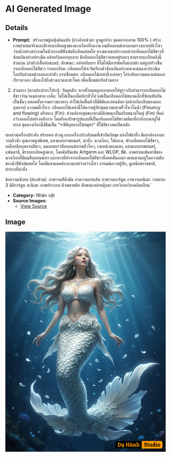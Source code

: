 # AI Generated Image

## Details
- **Prompt:** `สร้างภาพผู้หญิงต้นฉบับ (อ้างอิงหน้าตา หูจมูกปาก บุคคลจากภาพ 100% )
สร้างภาพถ่ายสมจริงและมีรายละเอียดสูงของนางเงือกที่งดงาม ผมสีบลอนด์เทาลอนยาวสลวยปลิวไสว ว่ายน้ำอย่างสง่างามในน้ำทะเลสีฟ้าเข้มลึกลับแต่สดใส หางของเธอประกอบด้วยกลีบดอกไม้สีขาวที่ซ้อนกันอย่างประณีต คล้ายกับดอกกุหลาบ มีกลีบดอกไม้สีขาวลอยอยู่รอบๆ ตามรายละเอียดดังนี้
ส่วนบน (ลำตัว/เสื้อท่อนบน):
ลักษณะ: คล้ายกับบรา ที่ไม่ได้มีการตัดเย็บแบบผ้า แต่ถูกสร้างขึ้นจากกลีบดอกไม้สีขาว
รายละเอียด: กลีบดอกไม้จะจัดเรียงตัวซ้อนกันอย่างหนาแน่นและประณีต โอบรับส่วนหน้าอกและลำตัว
การเชื่อมต่อ: กลีบดอกไม้เหล่านี้จะค่อยๆ ไล่ระดับความหนาแน่นและเรียวบางลง เมื่อลงไปถึงช่วงเอวและสะโพก เพื่อเชื่อมต่อกับส่วนหาง

2. ส่วนหาง (หางปลา/กระโปรง):
วัสดุหลัก: หางทั้งหมดถูกออกแบบให้ดูราวกับทำมาจากกลีบดอกไม้สีขาวจำนวนมหาศาล
เกล็ด: ไม่ได้เป็นเกล็ดปลาทั่วไป แต่เป็นกลีบดอกไม้ขนาดเล็กที่ซ้อนทับกันเป็นชั้นๆ ตลอดทั้งความยาวของหาง ทำให้เกิดพื้นผิวที่มีมิติและอ่อนช้อย (คล้ายกับกลีบของดอกกุหลาบ)
ความพลิ้วไหว: กลีบดอกไม้เหล่านี้ให้ความรู้สึกนุ่มนวลและพริ้วไหวในน้ำ (Flouncy and flowing)
ครีบหาง (Fin): ส่วนปลายสุดของหางมีลักษณะเป็นครีบขนาดใหญ่ (Fin) ที่แผ่กว้างออกไปอย่างอลังการ โดยยังคงรักษารูปแบบที่เป็นกลีบดอกไม้สีขาวมหึมาที่กำลังบานอยู่ใต้ทะเล ชุดนางเงือกนี้มีธีมเป็น "ราชินีกุหลาบใต้สมุทร" ที่ใช้สีขาวสดเป็นหลัก

เธอสวมเครื่องประดับ สร้อยคอ ต่างหู และเครื่องประดับผมที่เข้ากันกับชุด
แสงไฟน่าทึ่ง มีแสงส่องลงมาจากผิวน้ำ คุณภาพสูงพิเศษ, แสงแบบภาพยนตร์, น่าทึ่ง.
นางเงือก, ใต้ทะเล, ฟางกลีบดอกไม้สีขาว, เหล็กกลีบกุหลาบสีขาว, ผมลอนยาวสีบลอนด์เทาพลิ้วไหว, เงยหน้ามองแสง, แสงแบบภาพยนตร์, แฟนตาซี, มีรายละเอียดสูงมาก, โดยศิลปินเช่น Artgerm และ WLOP, 8k.
ภาพถ่ายแฟนตาซีของนางเงือกที่มีผมสีบลอนด์เทา และหางที่ทำจากกลีบดอกไม้สีขาวที่ลดหลั่นลงมา เธอแขวนอยู่ในความลึกของน้ำสีฟ้าเข้มสดใส โดยมีแสงแดดส่องลงมาอย่างสว่างไสว อารมณ์ความรู้สึก, ดูเหนือธรรมชาติ, ท่าทางที่น่าทึ่ง

ข้อความเชิงลบ (ต้องห้าม):
ภาพวาดสีน้ำมัน ภาพวาดลายเส้น ภาพวาดการ์ตูน ภาพวาดอนิเมะ วาดแบบ 3 มิติการ์ตูน อะนิเมะ ภาพประกอบ ผิวพลาสติก ลักษณะคล้ายตุ๊กตา กายวิภาควิภาคบิดเบือน`
- **Category:** Nhân vật
- **Source Images:**
  - [View Source](https://raw.githubusercontent.com/lenzcomvth/Somethings/main/Models/Female/Female3.jpg)

## Image
![AI Generated Image](./image-2025-10-17T06-38-01-397Z-sy7e2.png)